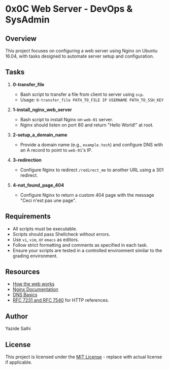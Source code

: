 # 0x0C Web Server - DevOps & SysAdmin

## Overview

This project focuses on configuring a web server using Nginx on Ubuntu 16.04, with tasks designed to automate server setup and configuration.

## Tasks

1. **0-transfer_file**
   - Bash script to transfer a file from client to server using `scp`.
   - Usage: `0-transfer_file PATH_TO_FILE IP USERNAME PATH_TO_SSH_KEY`

2. **1-install_nginx_web_server**
   - Bash script to install Nginx on `web-01` server.
   - Nginx should listen on port 80 and return "Hello World!" at root.

3. **2-setup_a_domain_name**
   - Provide a domain name (e.g., `example.tech`) and configure DNS with an A record to point to `web-01`'s IP.

4. **3-redirection**
   - Configure Nginx to redirect `/redirect_me` to another URL using a 301 redirect.

5. **4-not_found_page_404**
   - Configure Nginx to return a custom 404 page with the message "Ceci n'est pas une page".

## Requirements

- All scripts must be executable.
- Scripts should pass Shellcheck without errors.
- Use `vi`, `vim`, or `emacs` as editors.
- Follow strict formatting and comments as specified in each task.
- Ensure your scripts are tested in a controlled environment similar to the grading environment.

## Resources

- [How the web works](#)
- [Nginx Documentation](#)
- [DNS Basics](#)
- [RFC 7231 and RFC 7540](#) for HTTP references.

## Author

Yazide Salhi

## License

This project is licensed under the [MIT License](#) - replace with actual license if applicable.
